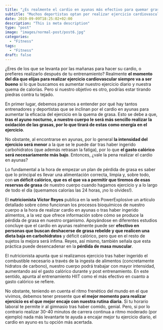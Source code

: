 ```yaml
---
title: "¿Es realmente el cardio en ayunas más efectivo para quemar grasa?"
subtitle: "Muchos deportistas optan por realizar ejercicio cardiovascular en ayunas buscando una mayor efectividad en la quema de grasa corporal. Pero, ¿de verdad funciona así? Antes de poner el despertador para saltar de la cama y salir a correr, caminar o andar en bici, debes tener claros cuáles son tus objetivos."
date: 2019-09-09T18:25:02+02:00
description: "This is meta description"
type: "post"
image: "images/normal-post/post6.jpg"
categories: 
  - "Fitness"
tags:
  - "Fitness"
draft: false
---
```


¿Eres de los que se levanta por las mañanas para hacer su cardio, o prefieres realizarlo después de tu entrenamiento? Realmente **el momento del día que elijas para realizar ejercicio cardiovascular siempre va a ser bueno** si lo que buscamos es aumentar nuestro ejercicio diario y nuestra quema de calorías. Pero si nuestro objetivo es otro, podrías estar tirando piedras contra tu tejado. 

En primer lugar, debemos pararnos a entender por qué hay tantos entrenadores y deportistas que se inclinan por el cardio en ayunas para aumentar la eficacia del ejercicio en la quema de grasa. Esto se debe a que, **tras el ayuno nocturno, a nuestro cuerpo le será más sencillo realizar la oxidación de las grasas, por lo que tirará de estas como energía en el ejercicio**. 

No obstante, al encontrarse en ayunas, por lo general **la intensidad del ejercicio será menor** a la que se le puede dar tras haber ingerido carbohidratos (que además retrasan la fatiga), por lo que **el gasto calórico será necesariamente más bajo**. Entonces, ¿vale la pena realizar el cardio en ayunas?

Lo fundamental a la hora de empezar un plan de pérdida de grasa es saber que lo principal es llevar una alimentación correcta, limpia y, sobre todo, con **un déficit calórico, que es el que va a permitir que tiremos de esas reservas de grasa** de nuestro cuerpo cuando hagamos ejercicio y a lo largo de todo el día (quemamos calorías las 24 horas, ¡no lo olvides!). 

El **nutricionista Víctor Reyes** publica en la web PowerExplosive un artículo detallado sobre cómo funcionan los procesos bioquímicos de nuestro cuerpo a la hora de realizar cardio en ayunas o tras haber ingerido alimentos, a la vez que ofrece información sobre cómo se produce la pérdida de grasa en nuestro organismo. Apoyándose en diferentes estudios concluye que el cardio en ayunas realmente puede ser **efectivo en personas que buscan deshacerse de grasa rebelde y que realicen una dieta baja en carbohidratos** y déficit calórico, pero que en el resto de sujetos la mejora será ínfima. Reyes, así mismo, también señala que esta práctica puede desencadenar en la **pérdida de masa muscular**. 

El nutricionista apunta que si realizamos ejercicio tras haber ingerido el combustible necesario a través de la ingesta de alimentos (concretamente hidratos de carbono), nuestro cuerpo podrá trabajar con mayor intensidad, aumentando así el gasto calórico durante y post entrenamiento. En este sentido, apunta al entrenamiento HIIT como el más efectivo en cuanto a gasto calórico se refiere.

No obstante, teniendo en cuenta el ritmo frenético del mundo en el que vivimos, debemos tener presente que **el mejor momento para realizar ejercicio es el que mejor encaje con nuestra rutina diaria**. Si tu horario laboral te permite ir al gimnasio tras haber comido, genial. Pero, si por lo contrario realizar 30-40 minutos de carrera continua a ritmo moderado (por ejemplo) nada más levantarte te ayuda a encajar mejor tu ejercicio diario, el cardio en ayuno es tu opción más acertada.
<br>